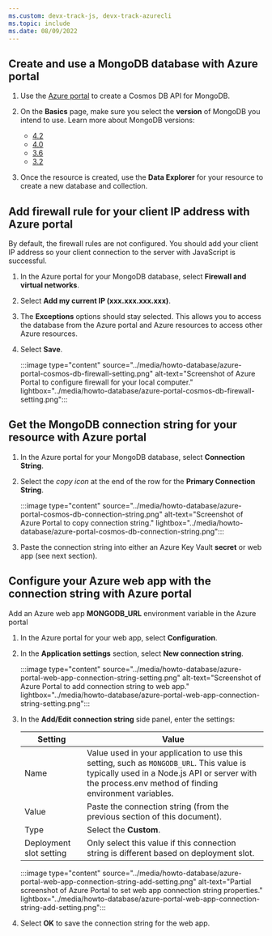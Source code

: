 ```yaml
---
ms.custom: devx-track-js, devx-track-azurecli
ms.topic: include
ms.date: 08/09/2022
---
```


## Create and use a MongoDB database with Azure portal 

1. Use the [Azure portal](https://ms.portal.azure.com/#create/Microsoft.DocumentDB) to create a Cosmos DB API for MongoDB. 
2. On the **Basics** page, make sure you select the **version** of MongoDB you intend to use. Learn more about MongoDB versions:
   * [4.2](/azure/cosmos-db/mongodb/feature-support-42)
   * [4.0](/azure/cosmos-db/mongodb/feature-support-40) 
   * [3.6](/azure/cosmos-db/mongodb/feature-support-36)
   * [3.2](/azure/cosmos-db/mongodb/feature-support-32)

3. Once the resource is created, use the **Data Explorer** for your resource to create a new database and collection. 

## Add firewall rule for your client IP address with Azure portal

By default, the firewall rules are not configured. You should add your client IP address so your client connection to the server with JavaScript is successful.
1. In the Azure portal for your MongoDB database, select **Firewall and virtual networks**.
2. Select **Add my current IP (xxx.xxx.xxx.xxx)**. 
3. The **Exceptions** options should stay selected. This allows you to access the database from the Azure portal and Azure resources to access other Azure resources.  
4. Select **Save**.

    :::image type="content" source="../media/howto-database/azure-portal-cosmos-db-firewall-setting.png" alt-text="Screenshot of Azure Portal to configure firewall for your local computer." lightbox="../media/howto-database/azure-portal-cosmos-db-firewall-setting.png":::

## Get the MongoDB connection string for your resource with Azure portal

1. In the Azure portal for your MongoDB database, select **Connection String**.
2. Select the _copy icon_ at the end of the row for the **Primary Connection String**.

    :::image type="content" source="../media/howto-database/azure-portal-cosmos-db-connection-string.png" alt-text="Screenshot of Azure Portal to copy connection string." lightbox="../media/howto-database/azure-portal-cosmos-db-connection-string.png":::

3. Paste the connection string into either an Azure Key Vault **secret** or web app (see next section). 

## Configure your Azure web app with the connection string with Azure portal

Add an Azure web app **MONGODB_URL** environment variable in the Azure portal

1. In the Azure portal for your web app, select **Configuration**.
2. In the **Application settings** section, select **New connection string**.

    :::image type="content" source="../media/howto-database/azure-portal-web-app-connection-string-setting.png" alt-text="Screenshot of Azure Portal to add connection string to web app." lightbox="../media/howto-database/azure-portal-web-app-connection-string-setting.png":::

3. In the **Add/Edit connection string** side panel, enter the settings:

   |Setting|Value|
   |--|--|
   |Name|Value used in your application to use this setting, such as `MONGODB_URL`. This value is typically used in a Node.js API or server with the process.env method of finding environment variables.|
   |Value|Paste the connection string (from the previous section of this document).|
   |Type|Select the **Custom**.|
   |Deployment slot setting|Only select this value if this connection string is different based on deployment slot.|

    :::image type="content" source="../media/howto-database/azure-portal-web-app-connection-string-add-setting.png" alt-text="Partial screenshot of Azure Portal to set web app connection string properties." lightbox="../media/howto-database/azure-portal-web-app-connection-string-add-setting.png":::

4. Select **OK** to save the connection string for the web app.     
